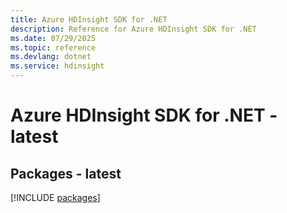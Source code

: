 ```yaml
---
title: Azure HDInsight SDK for .NET
description: Reference for Azure HDInsight SDK for .NET
ms.date: 07/29/2025
ms.topic: reference
ms.devlang: dotnet
ms.service: hdinsight
---
```

# Azure HDInsight SDK for .NET - latest
## Packages - latest
[!INCLUDE [packages](hdinsight-index.md)]